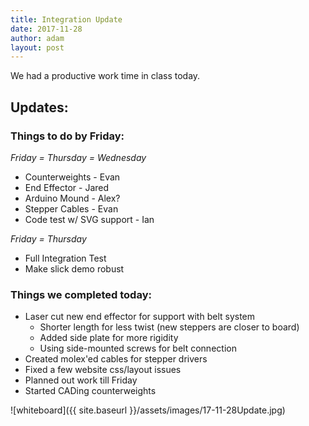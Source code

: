```yaml
---
title: Integration Update
date: 2017-11-28
author: adam
layout: post
---
```


We had a productive work time in class today.

## Updates:

### Things to do by Friday:
*Friday = Thursday = Wednesday*
* Counterweights - Evan
* End Effector - Jared
* Arduino Mound - Alex?
* Stepper Cables - Evan
* Code test w/ SVG support - Ian

*Friday = Thursday*
* Full Integration Test
* Make slick demo robust

### Things we completed today:
* Laser cut new end effector for support with belt system
  * Shorter length for less twist (new steppers are closer to board)
  * Added side plate for more rigidity
  * Using side-mounted screws for belt connection
* Created molex'ed cables for stepper drivers
* Fixed a few website css/layout issues
* Planned out work till Friday
* Started CADing counterweights

![whiteboard]({{ site.baseurl }}/assets/images/17-11-28Update.jpg)
